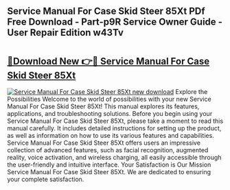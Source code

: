 ## Service Manual For Case Skid Steer 85Xt PDf Free Download - Part-p9R Service Owner Guide - User Repair Edition w43Tv

# <h2><a href="http://bc4782.oget.top/?id=Service+Manual+For+Case+Skid+Steer+85Xt">🔗Download New 👉🔴 Service Manual For Case Skid Steer 85Xt</a></h2>

[![Service Manual For Case Skid Steer 85Xt new download](https://i.imgur.com/5g1atiW.png)](http://bc4782.oget.top/?id=Service+Manual+For+Case+Skid+Steer+85Xt)
Explore the Possibilities Welcome to the world of possibilities with your new Service Manual For Case Skid Steer 85Xt! This manual explores its features, applications, and troubleshooting solutions. Before you begin using your Service Manual For Case Skid Steer 85Xt, please take a moment to read this manual carefully. It includes detailed instructions for setting up the product, as well as information on how to use its various features and capabilities. Service Manual For Case Skid Steer 85Xt offers users an impressive collection of advanced features, such as facial recognition, augmented reality, voice activation, and wireless charging, all easily accessible through the user-friendly and intuitive interface. Your Satisfaction is Our Mission Service Manual For Case Skid Steer 85Xt. We are dedicated to ensuring your complete satisfaction.
